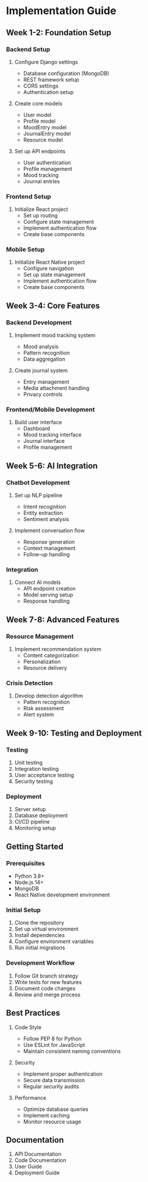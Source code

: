 # Implementation Guide

## Week 1-2: Foundation Setup
### Backend Setup
1. Configure Django settings
   - Database configuration (MongoDB)
   - REST framework setup
   - CORS settings
   - Authentication setup

2. Create core models
   - User model
   - Profile model
   - MoodEntry model
   - JournalEntry model
   - Resource model

3. Set up API endpoints
   - User authentication
   - Profile management
   - Mood tracking
   - Journal entries

### Frontend Setup
1. Initialize React project
   - Set up routing
   - Configure state management
   - Implement authentication flow
   - Create base components

### Mobile Setup
1. Initialize React Native project
   - Configure navigation
   - Set up state management
   - Implement authentication flow
   - Create base components

## Week 3-4: Core Features
### Backend Development
1. Implement mood tracking system
   - Mood analysis
   - Pattern recognition
   - Data aggregation

2. Create journal system
   - Entry management
   - Media attachment handling
   - Privacy controls

### Frontend/Mobile Development
1. Build user interface
   - Dashboard
   - Mood tracking interface
   - Journal interface
   - Profile management

## Week 5-6: AI Integration
### Chatbot Development
1. Set up NLP pipeline
   - Intent recognition
   - Entity extraction
   - Sentiment analysis

2. Implement conversation flow
   - Response generation
   - Context management
   - Follow-up handling

### Integration
1. Connect AI models
   - API endpoint creation
   - Model serving setup
   - Response handling

## Week 7-8: Advanced Features
### Resource Management
1. Implement recommendation system
   - Content categorization
   - Personalization
   - Resource delivery

### Crisis Detection
1. Develop detection algorithm
   - Pattern recognition
   - Risk assessment
   - Alert system

## Week 9-10: Testing and Deployment
### Testing
1. Unit testing
2. Integration testing
3. User acceptance testing
4. Security testing

### Deployment
1. Server setup
2. Database deployment
3. CI/CD pipeline
4. Monitoring setup

## Getting Started

### Prerequisites
- Python 3.8+
- Node.js 14+
- MongoDB
- React Native development environment

### Initial Setup
1. Clone the repository
2. Set up virtual environment
3. Install dependencies
4. Configure environment variables
5. Run initial migrations

### Development Workflow
1. Follow Git branch strategy
2. Write tests for new features
3. Document code changes
4. Review and merge process

## Best Practices
1. Code Style
   - Follow PEP 8 for Python
   - Use ESLint for JavaScript
   - Maintain consistent naming conventions

2. Security
   - Implement proper authentication
   - Secure data transmission
   - Regular security audits

3. Performance
   - Optimize database queries
   - Implement caching
   - Monitor resource usage

## Documentation
1. API Documentation
2. Code Documentation
3. User Guide
4. Deployment Guide
